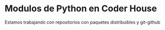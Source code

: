 # Modulos de Python en Coder House

Estamos trabajando con repositorios con paquetes distribuibles y git-github
